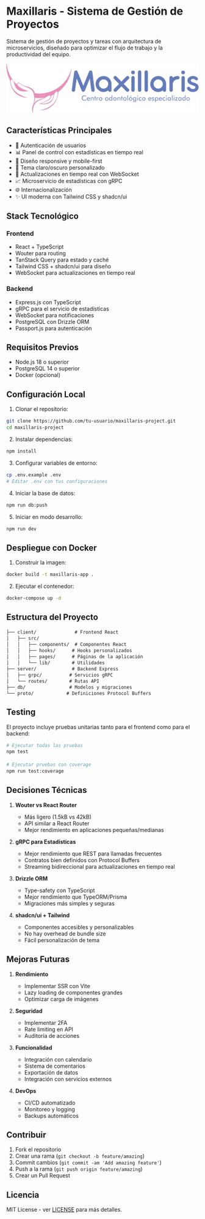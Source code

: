 # Maxillaris - Sistema de Gestión de Proyectos

Sistema de gestión de proyectos y tareas con arquitectura de microservicios, diseñado para optimizar el flujo de trabajo y la productividad del equipo.

![Logo Maxillaris](client/public/m_logo_light.png)

## Características Principales

- 🔐 Autenticación de usuarios
- 📊 Panel de control con estadísticas en tiempo real
- 📱 Diseño responsive y mobile-first
- 🌙 Tema claro/oscuro personalizado
- 🔄 Actualizaciones en tiempo real con WebSocket
- 📈 Microservicio de estadísticas con gRPC
- 🌐 Internacionalización
- ✨ UI moderna con Tailwind CSS y shadcn/ui

## Stack Tecnológico

### Frontend
- React + TypeScript
- Wouter para routing
- TanStack Query para estado y caché
- Tailwind CSS + shadcn/ui para diseño
- WebSocket para actualizaciones en tiempo real

### Backend
- Express.js con TypeScript
- gRPC para el servicio de estadísticas
- WebSocket para notificaciones
- PostgreSQL con Drizzle ORM
- Passport.js para autenticación

## Requisitos Previos

- Node.js 18 o superior
- PostgreSQL 14 o superior
- Docker (opcional)

## Configuración Local

1. Clonar el repositorio:
```bash
git clone https://github.com/tu-usuario/maxillaris-project.git
cd maxillaris-project
```

2. Instalar dependencias:
```bash
npm install
```

3. Configurar variables de entorno:
```bash
cp .env.example .env
# Editar .env con tus configuraciones
```

4. Iniciar la base de datos:
```bash
npm run db:push
```

5. Iniciar en modo desarrollo:
```bash
npm run dev
```

## Despliegue con Docker

1. Construir la imagen:
```bash
docker build -t maxillaris-app .
```

2. Ejecutar el contenedor:
```bash
docker-compose up -d
```

## Estructura del Proyecto

```
├── client/              # Frontend React
│   ├── src/
│   │   ├── components/  # Componentes React
│   │   ├── hooks/      # Hooks personalizados
│   │   ├── pages/      # Páginas de la aplicación
│   │   └── lib/        # Utilidades
├── server/             # Backend Express
│   ├── grpc/          # Servicios gRPC
│   └── routes/        # Rutas API
├── db/                # Modelos y migraciones
└── proto/            # Definiciones Protocol Buffers
```

## Testing

El proyecto incluye pruebas unitarias tanto para el frontend como para el backend:

```bash
# Ejecutar todas las pruebas
npm test

# Ejecutar pruebas con coverage
npm run test:coverage
```

## Decisiones Técnicas

1. **Wouter vs React Router**
   - Más ligero (1.5kB vs 42kB)
   - API similar a React Router
   - Mejor rendimiento en aplicaciones pequeñas/medianas

2. **gRPC para Estadísticas**
   - Mejor rendimiento que REST para llamadas frecuentes
   - Contratos bien definidos con Protocol Buffers
   - Streaming bidireccional para actualizaciones en tiempo real

3. **Drizzle ORM**
   - Type-safety con TypeScript
   - Mejor rendimiento que TypeORM/Prisma
   - Migraciones más simples y seguras

4. **shadcn/ui + Tailwind**
   - Componentes accesibles y personalizables
   - No hay overhead de bundle size
   - Fácil personalización de tema

## Mejoras Futuras

1. **Rendimiento**
   - Implementar SSR con Vite
   - Lazy loading de componentes grandes
   - Optimizar carga de imágenes

2. **Seguridad**
   - Implementar 2FA
   - Rate limiting en API
   - Auditoría de acciones

3. **Funcionalidad**
   - Integración con calendario
   - Sistema de comentarios
   - Exportación de datos
   - Integración con servicios externos

4. **DevOps**
   - CI/CD automatizado
   - Monitoreo y logging
   - Backups automáticos

## Contribuir

1. Fork el repositorio
2. Crear una rama (`git checkout -b feature/amazing`)
3. Commit cambios (`git commit -am 'Add amazing feature'`)
4. Push a la rama (`git push origin feature/amazing`)
5. Crear un Pull Request

## Licencia

MIT License - ver [LICENSE](LICENSE) para más detalles.
